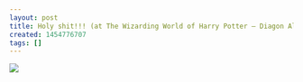 ```yaml
---
layout: post
title: Holy shit!!! (at The Wizarding World of Harry Potter – Diagon Alley)
created: 1454776707
tags: []
---
```

![](http://40.media.tumblr.com/a1b900ec23d7a59ac9d5f36844e8ab3d/tumblr_o24ww3GJsP1rsr8w3o1_500.jpg)


